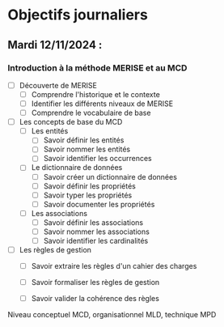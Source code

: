 # Objectifs journaliers

## Mardi 12/11/2024 :

### Introduction à la méthode MERISE et au MCD

- [ ] Découverte de MERISE
  - [ ] Comprendre l'historique et le contexte
  - [ ] Identifier les différents niveaux de MERISE
  - [ ] Comprendre le vocabulaire de base

- [ ] Les concepts de base du MCD
  - [ ] Les entités
    - [ ] Savoir définir les entités
    - [ ] Savoir nommer les entités
    - [ ] Savoir identifier les occurrences
  
  - [ ] Le dictionnaire de données
    - [ ] Savoir créer un dictionnaire de données
    - [ ] Savoir définir les propriétés
    - [ ] Savoir typer les propriétés
    - [ ] Savoir documenter les propriétés
  
  - [ ] Les associations
    - [ ] Savoir définir les associations
    - [ ] Savoir nommer les associations
    - [ ] Savoir identifier les cardinalités

- [ ] Les règles de gestion
  - [ ] Savoir extraire les règles d'un cahier des charges
  - [ ] Savoir formaliser les règles de gestion
  - [ ] Savoir valider la cohérence des règles


Niveau conceptuel MCD, organisationnel MLD, technique MPD